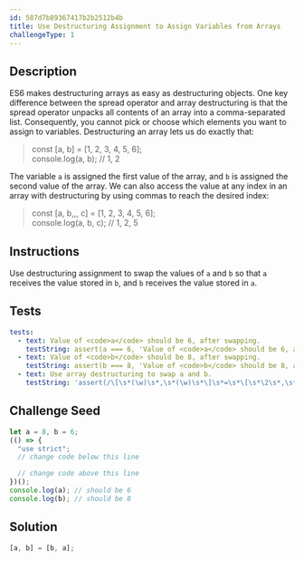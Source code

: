 ```yaml
---
id: 587d7b89367417b2b2512b4b
title: Use Destructuring Assignment to Assign Variables from Arrays
challengeType: 1
---
```


## Description
<section id='description'>
ES6 makes destructuring arrays as easy as destructuring objects.
One key difference between the spread operator and array destructuring is that the spread operator unpacks all contents of an array into a comma-separated list. Consequently, you cannot pick or choose which elements you want to assign to variables.
Destructuring an array lets us do exactly that:
<blockquote>const [a, b] = [1, 2, 3, 4, 5, 6];<br>console.log(a, b); // 1, 2</blockquote>
The variable <code>a</code> is assigned the first value of the array, and <code>b</code> is assigned the second value of the array.
We can also access the value at any index in an array with destructuring by using commas to reach the desired index:
<blockquote>const [a, b,,, c] = [1, 2, 3, 4, 5, 6];<br>console.log(a, b, c); // 1, 2, 5 </blockquote>
</section>

## Instructions
<section id='instructions'>
Use destructuring assignment to swap the values of <code>a</code> and <code>b</code> so that <code>a</code> receives the value stored in <code>b</code>, and <code>b</code> receives the value stored in <code>a</code>.
</section>

## Tests
<section id='tests'>

```yml
tests:
  - text: Value of <code>a</code> should be 6, after swapping.
    testString: assert(a === 6, 'Value of <code>a</code> should be 6, after swapping.');
  - text: Value of <code>b</code> should be 8, after swapping.
    testString: assert(b === 8, 'Value of <code>b</code> should be 8, after swapping.');
  - text: Use array destructuring to swap a and b.
    testString: 'assert(/\[\s*(\w)\s*,\s*(\w)\s*\]\s*=\s*\[\s*\2\s*,\s*\1\s*\]/g.test(code), "Use array destructuring to swap a and b.");'

```

</section>

## Challenge Seed
<section id='challengeSeed'>

<div id='js-seed'>

```js
let a = 8, b = 6;
(() => {
  "use strict";
  // change code below this line

  // change code above this line
})();
console.log(a); // should be 6
console.log(b); // should be 8
```

</div>



</section>

## Solution
<section id='solution'>

```js
[a, b] = [b, a];
```
</section>
